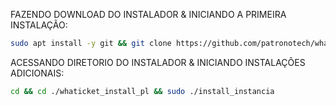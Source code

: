 FAZENDO DOWNLOAD DO INSTALADOR & INICIANDO A PRIMEIRA INSTALAÇÃO:

```bash
sudo apt install -y git && git clone https://github.com/patronotech/whaticket_install_pl.git && sudo chmod -R 777 ./whaticket_install_pl && cd ./whaticket_install_pl && sudo ./install_primaria
```

ACESSANDO DIRETORIO DO INSTALADOR & INICIANDO INSTALAÇÕES ADICIONAIS:
```bash
cd && cd ./whaticket_install_pl && sudo ./install_instancia
```
